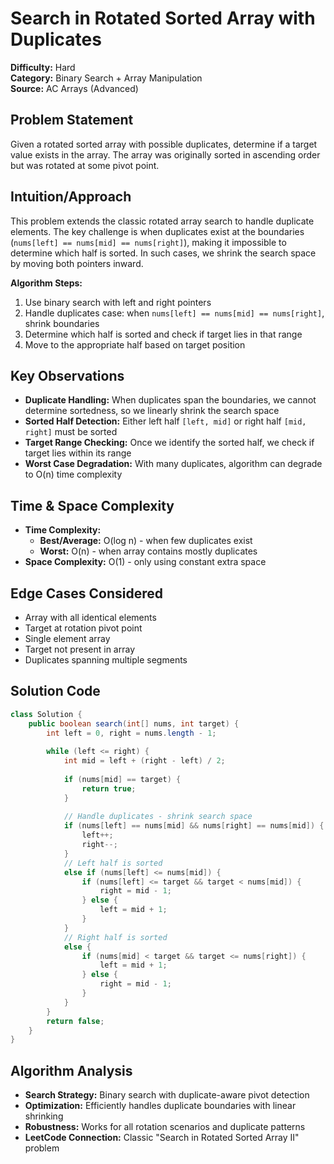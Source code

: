 # Search in Rotated Sorted Array with Duplicates

**Difficulty:** Hard  
**Category:** Binary Search + Array Manipulation  
**Source:** AC Arrays (Advanced)

## Problem Statement
Given a rotated sorted array with possible duplicates, determine if a target value exists in the array. The array was originally sorted in ascending order but was rotated at some pivot point.

## Intuition/Approach
This problem extends the classic rotated array search to handle duplicate elements. The key challenge is when duplicates exist at the boundaries (`nums[left] == nums[mid] == nums[right]`), making it impossible to determine which half is sorted. In such cases, we shrink the search space by moving both pointers inward.

**Algorithm Steps:**
1. Use binary search with left and right pointers
2. Handle duplicates case: when `nums[left] == nums[mid] == nums[right]`, shrink boundaries
3. Determine which half is sorted and check if target lies in that range
4. Move to the appropriate half based on target position

## Key Observations
- **Duplicate Handling:** When duplicates span the boundaries, we cannot determine sortedness, so we linearly shrink the search space
- **Sorted Half Detection:** Either left half `[left, mid]` or right half `[mid, right]` must be sorted
- **Target Range Checking:** Once we identify the sorted half, we check if target lies within its range
- **Worst Case Degradation:** With many duplicates, algorithm can degrade to O(n) time complexity

## Time & Space Complexity
- **Time Complexity:** 
  - **Best/Average:** O(log n) - when few duplicates exist
  - **Worst:** O(n) - when array contains mostly duplicates
- **Space Complexity:** O(1) - only using constant extra space

## Edge Cases Considered
- Array with all identical elements
- Target at rotation pivot point
- Single element array
- Target not present in array
- Duplicates spanning multiple segments

## Solution Code
```java
class Solution {
    public boolean search(int[] nums, int target) {
        int left = 0, right = nums.length - 1;
        
        while (left <= right) {
            int mid = left + (right - left) / 2;
            
            if (nums[mid] == target) {
                return true;
            }
            
            // Handle duplicates - shrink search space
            if (nums[left] == nums[mid] && nums[right] == nums[mid]) {
                left++;
                right--;
            }
            // Left half is sorted
            else if (nums[left] <= nums[mid]) {
                if (nums[left] <= target && target < nums[mid]) {
                    right = mid - 1;
                } else {
                    left = mid + 1;
                }
            }
            // Right half is sorted
            else {
                if (nums[mid] < target && target <= nums[right]) {
                    left = mid + 1;
                } else {
                    right = mid - 1;
                }
            }
        }
        return false;
    }
}
```

## Algorithm Analysis
- **Search Strategy:** Binary search with duplicate-aware pivot detection
- **Optimization:** Efficiently handles duplicate boundaries with linear shrinking
- **Robustness:** Works for all rotation scenarios and duplicate patterns
- **LeetCode Connection:** Classic "Search in Rotated Sorted Array II" problem 